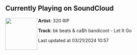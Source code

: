 ## Currently Playing on SoundCloud

[<img align="left" width="100" src="https://i1.sndcdn.com/artworks-t3ryF6DAe8y1vD8v-5BHhfg-t500x500.jpg">](https://soundcloud.com/320rip/bk-beats-cash-bandicoot-let-it-go?in=saxurn/sets/drip-1)

**Artist**: 320 RIP 

**Track**: bk beats & ca$h bandicoot - Let It Go

Last updated at 03/21/2024 10:57
